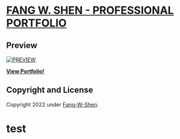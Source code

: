# [FANG W. SHEN - PROFESSIONAL PORTFOLIO](https://fang-w-shen.github.io/Professional-Portfolio/)

## Preview

[![PREVIEW](https://github.com/fang-w-shen/Professional-Portfolio/blob/master/img/previews.png)](https://fang-w-shen.github.io/Professional-Portfolio/)


**[View Portfolio!](https://fang-w-shen.github.io/Professional-Portfolio/)**


## Copyright and License
Copyright 2022 under [Fang-W-Shen](https://github.com/fang-w-shen).
# test
